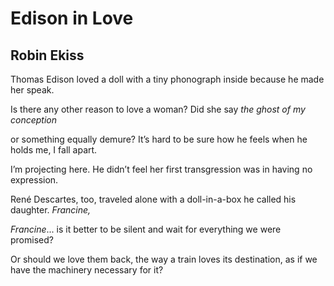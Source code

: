 # Edison in Love
## Robin Ekiss
Thomas Edison loved a doll
with a tiny phonograph inside
because he made her speak.

Is there any other reason
to love a woman? Did she say
_the ghost of my conception_

or something equally demure?
It’s hard to be sure how he feels
when he holds me, I fall apart.

I’m projecting here. He didn’t feel
her first transgression
was in having no expression.

René Descartes, too, traveled alone
with a doll-in-a-box
he called his daughter. _Francine,_

_Francine_... is it better to be silent
and wait for everything
we were promised?

Or should we love them back,
the way a train loves its destination,
as if we have the machinery necessary for it?